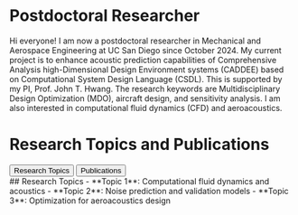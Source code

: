 # Postdoctoral Researcher

Hi everyone! I am now a postdoctoral researcher in Mechanical and Aerospace Engineering at UC San Diego since October 2024. My current project is to enhance acoustic prediction capabilities of Comprehensive Analysis high-Dimensional Design Environment systems (CADDEE) based on Computational System Design Language (CSDL). This is supported by my PI, Prof. John T. Hwang. The research keywords are Multidisciplinary Design Optimization (MDO), aircraft design, and sensitivity analysis. I am also interested in computational fluid dynamics (CFD) and aeroacoustics.

# Research Topics and Publications

<!-- Tab navigation -->
<div>
  <button onclick="openTab(event, 'Research')" id="defaultTab">Research Topics</button>
  <button onclick="openTab(event, 'Publications')">Publications</button>
</div>

<!-- Tab content -->
<div id="Research" class="tabcontent">
  ## Research Topics
  - **Topic 1**: Computational fluid dynamics and acoustics
  - **Topic 2**: Noise prediction and validation models
  - **Topic 3**: Optimization for aeroacoustics design
</div>

